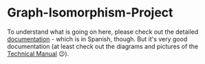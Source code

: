 # Graph-Isomorphism-Project

To understand what is going on here, please check out the detailed [documentation](https://github.com/josealvarez97/Graph-Isomorphism-Project/tree/master/Documentation) - which is in Spanish, though. But it's very good documentation (at least check out the diagrams and pictures of the [Technical Manual](../master/Documentation/Entrega/Documentacion/Manuales/MANUAL_TECNICO_PROYECTO.pdf) :wink:).
